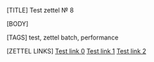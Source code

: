 [TITLE]
Test zettel № 8

[BODY]

[TAGS]
test, zettel batch, performance

[ZETTEL LINKS]
[Test link 0](2.md)
[Test link 1](6.md)
[Test link 2](0.md)
